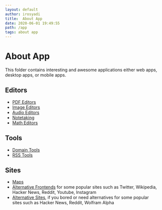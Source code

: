 ```yaml
---
layout: default
author: irosyadi
title:  About App
date: 2020-06-01 19:49:55
path: /app
tags: about app
---
```


# About App

This folder contains interesting and awesome applications either web apps, desktop apps, or mobile apps.

## Editors
- [PDF Editors](../app/pdf_editor.md)
- [Image Editors](../app/image_editor.md)
- [Audio Editors](../app/audio_editor.md)
- [Notetaking](../app/notetaking_tool.md)
- [Math Editors](../app/math_editor.md)

## Tools
- [Domain Tools](../app/domain_tool.md)
- [RSS Tools](../app/rss_tool.md)

## Sites
- [Maps](../app/map.md)
- [Alternative Frontends](../app/alternative_frontend.md) for some popular sites such as Twitter, Wikipedia, Hacker News, Reddit, Youtube, Instagram
-  [Alternative Sites](../app/alternative_web.md), if you bored or need alternatives for some popular sites such as Hacker News, Reddit, Wolfram Alpha
